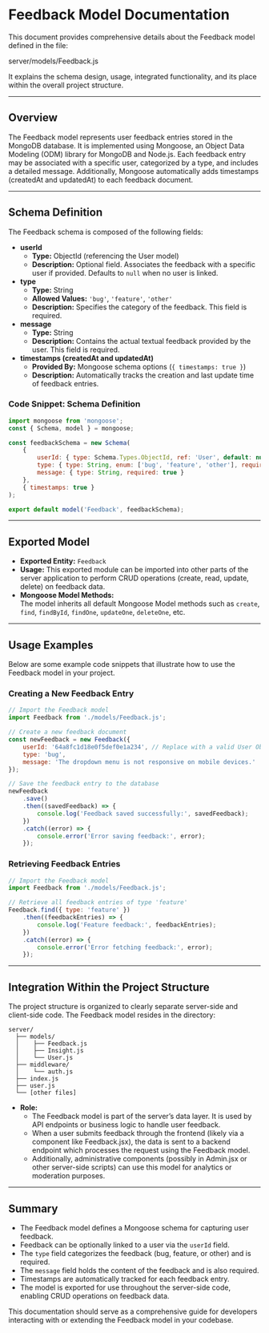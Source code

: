 # Feedback Model Documentation

This document provides comprehensive details about the Feedback model defined in the file:

server/models/Feedback.js

It explains the schema design, usage, integrated functionality, and its place within the overall
project structure.

---

## Overview

The Feedback model represents user feedback entries stored in the MongoDB database. It is
implemented using Mongoose, an Object Data Modeling (ODM) library for MongoDB and Node.js. Each
feedback entry may be associated with a specific user, categorized by a type, and includes a
detailed message. Additionally, Mongoose automatically adds timestamps (createdAt and updatedAt) to
each feedback document.

---

## Schema Definition

The Feedback schema is composed of the following fields:

- **userId**
    - **Type:** ObjectId (referencing the User model)
    - **Description:** Optional field. Associates the feedback with a specific user if provided.
      Defaults to `null` when no user is linked.
- **type**
    - **Type:** String
    - **Allowed Values:** `'bug'`, `'feature'`, `'other'`
    - **Description:** Specifies the category of the feedback. This field is required.
- **message**
    - **Type:** String
    - **Description:** Contains the actual textual feedback provided by the user. This field is
      required.
- **timestamps (createdAt and updatedAt)**
    - **Provided By:** Mongoose schema options (`{ timestamps: true }`)
    - **Description:** Automatically tracks the creation and last update time of feedback entries.

### Code Snippet: Schema Definition

```javascript
import mongoose from 'mongoose';
const { Schema, model } = mongoose;

const feedbackSchema = new Schema(
    {
        userId: { type: Schema.Types.ObjectId, ref: 'User', default: null },
        type: { type: String, enum: ['bug', 'feature', 'other'], required: true },
        message: { type: String, required: true }
    },
    { timestamps: true }
);

export default model('Feedback', feedbackSchema);
```

---

## Exported Model

- **Exported Entity:** `Feedback`
- **Usage:** This exported module can be imported into other parts of the server application to
  perform CRUD operations (create, read, update, delete) on feedback data.
- **Mongoose Model Methods:**  
  The model inherits all default Mongoose Model methods such as `create`, `find`, `findById`,
  `findOne`, `updateOne`, `deleteOne`, etc.

---

## Usage Examples

Below are some example code snippets that illustrate how to use the Feedback model in your project.

### Creating a New Feedback Entry

```javascript
// Import the Feedback model
import Feedback from './models/Feedback.js';

// Create a new feedback document
const newFeedback = new Feedback({
    userId: '64a8fc1d18e0f5def0e1a234', // Replace with a valid User ObjectId if applicable
    type: 'bug',
    message: 'The dropdown menu is not responsive on mobile devices.'
});

// Save the feedback entry to the database
newFeedback
    .save()
    .then((savedFeedback) => {
        console.log('Feedback saved successfully:', savedFeedback);
    })
    .catch((error) => {
        console.error('Error saving feedback:', error);
    });
```

### Retrieving Feedback Entries

```javascript
// Import the Feedback model
import Feedback from './models/Feedback.js';

// Retrieve all feedback entries of type 'feature'
Feedback.find({ type: 'feature' })
    .then((feedbackEntries) => {
        console.log('Feature feedback:', feedbackEntries);
    })
    .catch((error) => {
        console.error('Error fetching feedback:', error);
    });
```

---

## Integration Within the Project Structure

The project structure is organized to clearly separate server-side and client-side code. The
Feedback model resides in the directory:

```
server/
  ├── models/
  │    ├── Feedback.js
  │    ├── Insight.js
  │    └── User.js
  ├── middleware/
  │    └── auth.js
  ├── index.js
  ├── user.js
  └── [other files]
```

- **Role:**
    - The Feedback model is part of the server’s data layer. It is used by API endpoints or business
      logic to handle user feedback.
    - When a user submits feedback through the frontend (likely via a component like Feedback.jsx),
      the data is sent to a backend endpoint which processes the request using the Feedback model.
    - Additionally, administrative components (possibly in Admin.jsx or other server-side scripts)
      can use this model for analytics or moderation purposes.

---

## Summary

- The Feedback model defines a Mongoose schema for capturing user feedback.
- Feedback can be optionally linked to a user via the `userId` field.
- The `type` field categorizes the feedback (bug, feature, or other) and is required.
- The `message` field holds the content of the feedback and is also required.
- Timestamps are automatically tracked for each feedback entry.
- The model is exported for use throughout the server-side code, enabling CRUD operations on
  feedback data.

This documentation should serve as a comprehensive guide for developers interacting with or
extending the Feedback model in your codebase.
